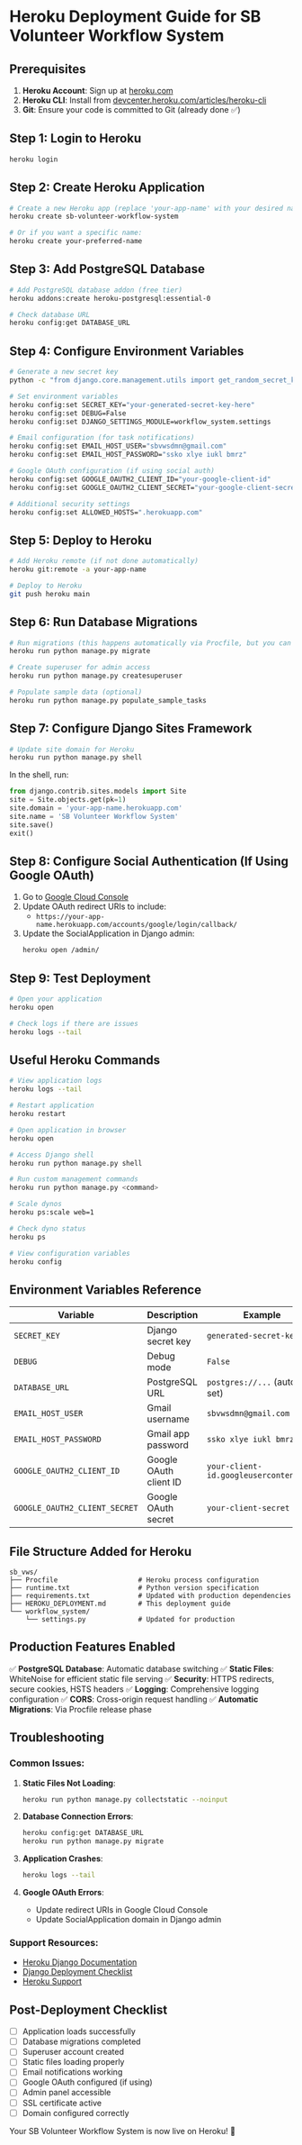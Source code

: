 # Heroku Deployment Guide for SB Volunteer Workflow System

## Prerequisites

1. **Heroku Account**: Sign up at [heroku.com](https://heroku.com)
2. **Heroku CLI**: Install from [devcenter.heroku.com/articles/heroku-cli](https://devcenter.heroku.com/articles/heroku-cli)
3. **Git**: Ensure your code is committed to Git (already done ✅)

## Step 1: Login to Heroku

```bash
heroku login
```

## Step 2: Create Heroku Application

```bash
# Create a new Heroku app (replace 'your-app-name' with your desired name)
heroku create sb-volunteer-workflow-system

# Or if you want a specific name:
heroku create your-preferred-name
```

## Step 3: Add PostgreSQL Database

```bash
# Add PostgreSQL database addon (free tier)
heroku addons:create heroku-postgresql:essential-0

# Check database URL
heroku config:get DATABASE_URL
```

## Step 4: Configure Environment Variables

```bash
# Generate a new secret key
python -c "from django.core.management.utils import get_random_secret_key; print(get_random_secret_key())"

# Set environment variables
heroku config:set SECRET_KEY="your-generated-secret-key-here"
heroku config:set DEBUG=False
heroku config:set DJANGO_SETTINGS_MODULE=workflow_system.settings

# Email configuration (for task notifications)
heroku config:set EMAIL_HOST_USER="sbvwsdmn@gmail.com"
heroku config:set EMAIL_HOST_PASSWORD="ssko xlye iukl bmrz"

# Google OAuth configuration (if using social auth)
heroku config:set GOOGLE_OAUTH2_CLIENT_ID="your-google-client-id"
heroku config:set GOOGLE_OAUTH2_CLIENT_SECRET="your-google-client-secret"

# Additional security settings
heroku config:set ALLOWED_HOSTS=".herokuapp.com"
```

## Step 5: Deploy to Heroku

```bash
# Add Heroku remote (if not done automatically)
heroku git:remote -a your-app-name

# Deploy to Heroku
git push heroku main
```

## Step 6: Run Database Migrations

```bash
# Run migrations (this happens automatically via Procfile, but you can run manually)
heroku run python manage.py migrate

# Create superuser for admin access
heroku run python manage.py createsuperuser

# Populate sample data (optional)
heroku run python manage.py populate_sample_tasks
```

## Step 7: Configure Django Sites Framework

```bash
# Update site domain for Heroku
heroku run python manage.py shell
```

In the shell, run:
```python
from django.contrib.sites.models import Site
site = Site.objects.get(pk=1)
site.domain = 'your-app-name.herokuapp.com'
site.name = 'SB Volunteer Workflow System'
site.save()
exit()
```

## Step 8: Configure Social Authentication (If Using Google OAuth)

1. Go to [Google Cloud Console](https://console.cloud.google.com/)
2. Update OAuth redirect URIs to include:
   - `https://your-app-name.herokuapp.com/accounts/google/login/callback/`
3. Update the SocialApplication in Django admin:
   ```bash
   heroku open /admin/
   ```

## Step 9: Test Deployment

```bash
# Open your application
heroku open

# Check logs if there are issues
heroku logs --tail
```

## Useful Heroku Commands

```bash
# View application logs
heroku logs --tail

# Restart application
heroku restart

# Open application in browser
heroku open

# Access Django shell
heroku run python manage.py shell

# Run custom management commands
heroku run python manage.py <command>

# Scale dynos
heroku ps:scale web=1

# Check dyno status
heroku ps

# View configuration variables
heroku config
```

## Environment Variables Reference

| Variable | Description | Example |
|----------|-------------|---------|
| `SECRET_KEY` | Django secret key | `generated-secret-key` |
| `DEBUG` | Debug mode | `False` |
| `DATABASE_URL` | PostgreSQL URL | `postgres://...` (auto-set) |
| `EMAIL_HOST_USER` | Gmail username | `sbvwsdmn@gmail.com` |
| `EMAIL_HOST_PASSWORD` | Gmail app password | `ssko xlye iukl bmrz` |
| `GOOGLE_OAUTH2_CLIENT_ID` | Google OAuth client ID | `your-client-id.googleusercontent.com` |
| `GOOGLE_OAUTH2_CLIENT_SECRET` | Google OAuth secret | `your-client-secret` |

## File Structure Added for Heroku

```
sb_vws/
├── Procfile                    # Heroku process configuration
├── runtime.txt                 # Python version specification
├── requirements.txt            # Updated with production dependencies
├── HEROKU_DEPLOYMENT.md        # This deployment guide
└── workflow_system/
    └── settings.py             # Updated for production
```

## Production Features Enabled

✅ **PostgreSQL Database**: Automatic database switching
✅ **Static Files**: WhiteNoise for efficient static file serving
✅ **Security**: HTTPS redirects, secure cookies, HSTS headers
✅ **Logging**: Comprehensive logging configuration
✅ **CORS**: Cross-origin request handling
✅ **Automatic Migrations**: Via Procfile release phase

## Troubleshooting

### Common Issues:

1. **Static Files Not Loading**:
   ```bash
   heroku run python manage.py collectstatic --noinput
   ```

2. **Database Connection Errors**:
   ```bash
   heroku config:get DATABASE_URL
   heroku run python manage.py migrate
   ```

3. **Application Crashes**:
   ```bash
   heroku logs --tail
   ```

4. **Google OAuth Errors**:
   - Update redirect URIs in Google Cloud Console
   - Update SocialApplication domain in Django admin

### Support Resources:

- [Heroku Django Documentation](https://devcenter.heroku.com/articles/django-app-configuration)
- [Django Deployment Checklist](https://docs.djangoproject.com/en/5.2/howto/deployment/checklist/)
- [Heroku Support](https://help.heroku.com/)

## Post-Deployment Checklist

- [ ] Application loads successfully
- [ ] Database migrations completed
- [ ] Superuser account created
- [ ] Static files loading properly
- [ ] Email notifications working
- [ ] Google OAuth configured (if using)
- [ ] Admin panel accessible
- [ ] SSL certificate active
- [ ] Domain configured correctly

Your SB Volunteer Workflow System is now live on Heroku! 🚀
